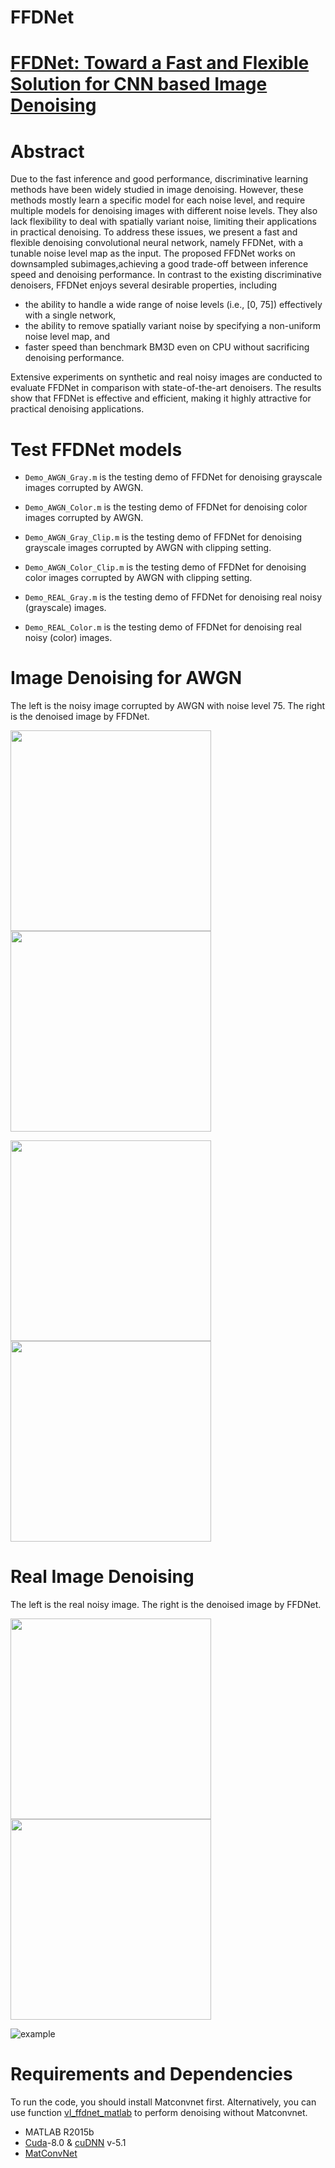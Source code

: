 # FFDNet

# [FFDNet: Toward a Fast and Flexible Solution for CNN based Image Denoising](https://arxiv.org/abs/1710.04026)


# Abstract
Due to the fast inference and good performance, discriminative learning methods have been widely studied in image denoising. However, these methods mostly learn a specific model for each noise level, and require multiple models for denoising images with different noise levels. They also lack flexibility to deal with spatially variant noise, limiting their applications in practical denoising. 
To address these issues, we present a fast and flexible denoising convolutional neural network, namely FFDNet, with a tunable noise level map as the input. 
The proposed FFDNet works on downsampled subimages,achieving a good trade-off between inference speed and
denoising performance. In contrast to the existing discriminative denoisers, FFDNet enjoys several desirable properties, including

- the ability to handle a wide range of noise levels (i.e., [0, 75]) effectively with a single network, 
- the ability to remove spatially variant noise by specifying a non-uniform noise level map, and 
- faster speed than benchmark BM3D even on CPU without sacrificing denoising performance. 

Extensive experiments on synthetic and real noisy images are conducted to evaluate FFDNet in comparison with state-of-the-art denoisers. The results show that FFDNet is effective and efficient, making it highly attractive for practical denoising applications.

# Test FFDNet models
- `Demo_AWGN_Gray.m` is the testing demo of FFDNet for denoising grayscale images corrupted by AWGN.
- `Demo_AWGN_Color.m` is the testing demo of FFDNet for denoising color images corrupted by AWGN.

- `Demo_AWGN_Gray_Clip.m` is the testing demo of FFDNet for denoising grayscale images corrupted by AWGN with clipping setting.
- `Demo_AWGN_Color_Clip.m` is the testing demo of FFDNet for denoising color images corrupted by AWGN with clipping setting.

- `Demo_REAL_Gray.m` is the testing demo of FFDNet for denoising real noisy (grayscale) images.
- `Demo_REAL_Color.m` is the testing demo of FFDNet for denoising real noisy (color) images.


# Image Denoising for AWGN

The left is the noisy image corrupted by AWGN with noise level 75. The right is the denoised image by FFDNet.

<img src="utilities/figs/05_75_75.png" width="321px"/> <img src="utilities/figs/05_75_75_PSNR_2479.png" width="321px"/>

<img src="utilities/figs/102061_75_75.png" width="321px"/> <img src="utilities/figs/102061_75_75_PSNR_2698.png" width="321px"/>


# Real Image Denoising

The left is the real noisy image. The right is the denoised image by FFDNet.

<img src="utilities/figs/David_Hilbert.jpg" width="321px"/> <img src="utilities/figs/David_Hilbert_15.png" width="321px"/>

![example](https://github.com/cszn/FFDNet/blob/master/utilities/figs/Frog.gif)


# Requirements and Dependencies
To run the code, you should install Matconvnet first. 
Alternatively, you can use function [vl_ffdnet_matlab](utilities/vl_ffdnet_matlab.m) to perform denoising without Matconvnet.
- MATLAB R2015b
- [Cuda](https://developer.nvidia.com/cuda-toolkit-archive)-8.0 & [cuDNN](https://developer.nvidia.com/cudnn) v-5.1
- [MatConvNet](http://www.vlfeat.org/matconvnet/)
